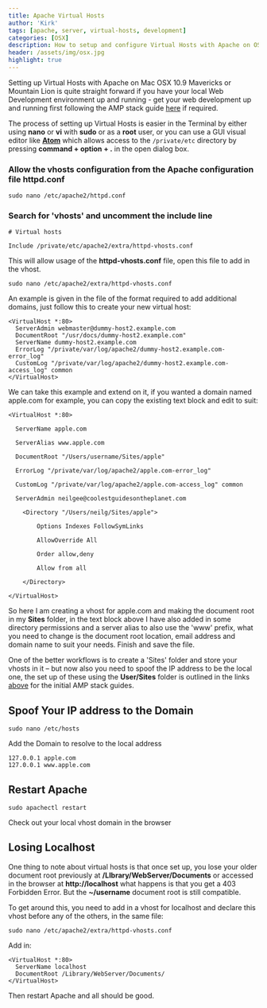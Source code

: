 ```yaml
---
title: Apache Virtual Hosts
author: 'Kirk'
tags: [apache, server, virtual-hosts, development]
categories: [OSX]
description: How to setup and configure Virtual Hosts with Apache on OS X 10.9 Mavericks.
header: /assets/img/osx.jpg
highlight: true
---
```


Setting up Virtual Hosts with Apache on Mac OSX 10.9 Mavericks or Mountain Lion is quite straight forward if you have your local Web Development environment up and running - get your web development up and running first following the AMP stack guide [here](/archive/2014/07/19/Develpoment-Server) if required.

The process of setting up Virtual Hosts is easier in the Terminal by either using __nano__ or __vi__ with __sudo__ or as a __root__ user, or you can use a GUI visual editor like __[Atom](http://atom.io)__ which allows access to the `/private/etc` directory by pressing __command + option + .__ in the open dialog box.


### Allow the vhosts configuration from the Apache configuration file httpd.conf

    sudo nano /etc/apache2/httpd.conf

### Search for 'vhosts' and uncomment the include line


    # Virtual hosts

    Include /private/etc/apache2/extra/httpd-vhosts.conf

This will allow usage of the __httpd-vhosts.conf__ file, open this file to add in the vhost.

    sudo nano /etc/apache2/extra/httpd-vhosts.conf

An example is given in the file of the format required to add additional domains, just follow this to create your new virtual host:

    <VirtualHost *:80>
      ServerAdmin webmaster@dummy-host2.example.com
      DocumentRoot "/usr/docs/dummy-host2.example.com"
      ServerName dummy-host2.example.com
      ErrorLog "/private/var/log/apache2/dummy-host2.example.com-error_log"
      CustomLog "/private/var/log/apache2/dummy-host2.example.com-access_log" common
    </VirtualHost>

We can take this example and extend on it, if you wanted a domain named apple.com for example, you can copy the existing text block and edit to suit:

    <VirtualHost *:80>

      ServerName apple.com

      ServerAlias www.apple.com

      DocumentRoot "/Users/username/Sites/apple"

      ErrorLog "/private/var/log/apache2/apple.com-error_log"

      CustomLog "/private/var/log/apache2/apple.com-access_log" common

      ServerAdmin neilgee@coolestguidesontheplanet.com

        <Directory "/Users/neilg/Sites/apple">

            Options Indexes FollowSymLinks

            AllowOverride All

            Order allow,deny

            Allow from all

        </Directory>

    </VirtualHost>

So here I am creating a vhost for apple.com and making the document root in my __Sites__ folder, in the text block above I have also added in some directory permissions and a server alias to also use the 'www' prefix, what you need to change is the document root location, email address and domain name to suit your needs. Finish and save the file.

One of the better workflows is to create a 'Sites' folder and store your vhosts in it – but now also you need to spoof the IP address to be the local one, the set up of these using the __User/Sites__ folder is outlined in the links [above](/archive/2014/07/19/Develpoment-Server) for the initial AMP stack guides.

## Spoof Your IP address to the Domain

    sudo nano /etc/hosts

Add the Domain to resolve to the local address

    127.0.0.1 apple.com
    127.0.0.1 www.apple.com

## Restart Apache

    sudo apachectl restart

Check out your local vhost domain in the browser

## Losing Localhost

One thing to note about virtual hosts is that once set up, you lose your older document root previously at __/LIbrary/WebServer/Documents__ or accessed in the browser at __http://localhost__ what happens is that you get a 403 Forbidden Error. But the __~/username__ document root is still compatible.

To get around this, you need to add in a vhost for localhost and declare this vhost before any of the others, in the same file:

    sudo nano /etc/apache2/extra/httpd-vhosts.conf

Add in:

    <VirtualHost *:80>
      ServerName localhost
      DocumentRoot /Library/WebServer/Documents/
    </VirtualHost>

Then restart Apache and all should be good.
